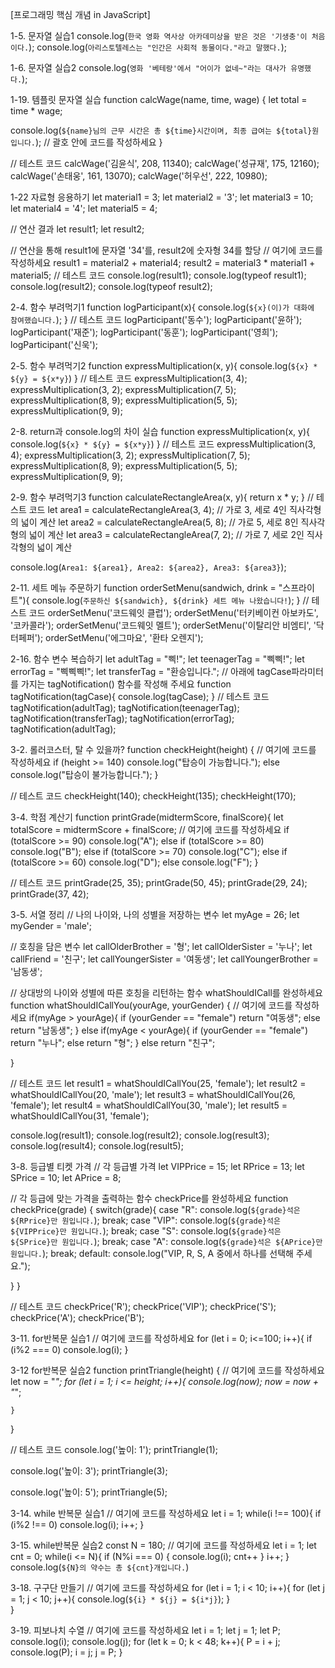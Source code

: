 [프로그래밍 핵심 개념 in JavaScript]

1-5. 문자열 실습1
console.log(`한국 영화 역사상 아카데미상을 받은 것은 '기생충'이 처음이다.`);
console.log(`아리스토텔레스는 "인간은 사회적 동물이다."라고 말했다.`);

1-6. 문자열 실습2
console.log(`영화 '베테랑'에서 "어이가 없네~"라는 대사가 유명했다.`);

1-19. 템플릿 문자열 실습
function calcWage(name, time, wage) {
  let total = time * wage;

  console.log(`${name}님의 근무 시간은 총 ${time}시간이며, 최종 급여는 ${total}원 입니다.`);  // 괄호 안에 코드를 작성하세요
}

// 테스트 코드
calcWage('김윤식', 208, 11340);
calcWage('성규재', 175, 12160);
calcWage('손태웅', 161, 13070);
calcWage('허우선', 222, 10980);

1-22 자료형 응용하기
let material1 = 3;
let material2 = '3';
let material3 = 10;
let material4 = '4';
let material5 = 4;

// 연산 결과
let result1;
let result2;

// 연산을 통해 result1에 문자열 '34'를, result2에 숫자형 34를 할당
// 여기에 코드를 작성하세요
result1 = material2 + material4;
result2 = material3 * material1 + material5;
// 테스트 코드
console.log(result1);
console.log(typeof result1);
console.log(result2);
console.log(typeof result2);

2-4. 함수 부려먹기1
function logParticipant(x){
  console.log(`${x}(이)가 대화에 참여했습니다.`);
}
// 테스트 코드
logParticipant('동수');
logParticipant('윤하');
logParticipant('재준');
logParticipant('동훈');
logParticipant('영희');
logParticipant('신욱');

2-5. 함수 부려먹기2
function expressMultiplication(x, y){
  console.log(`${x} * ${y} = ${x*y}`)
}
// 테스트 코드
expressMultiplication(3, 4);
expressMultiplication(3, 2);
expressMultiplication(7, 5);
expressMultiplication(8, 9);
expressMultiplication(5, 5);
expressMultiplication(9, 9);

2-8. return과 console.log의 차이 실습
function expressMultiplication(x, y){
  console.log(`${x} * ${y} = ${x*y}`)
}
// 테스트 코드
expressMultiplication(3, 4);
expressMultiplication(3, 2);
expressMultiplication(7, 5);
expressMultiplication(8, 9);
expressMultiplication(5, 5);
expressMultiplication(9, 9);

2-9. 함수 부려먹기3
function calculateRectangleArea(x, y){
  return x * y;
}
// 테스트 코드
let area1 = calculateRectangleArea(3, 4);  // 가로 3, 세로 4인 직사각형의 넓이 계산
let area2 = calculateRectangleArea(5, 8);  // 가로 5, 세로 8인 직사각형의 넓이 계산
let area3 = calculateRectangleArea(7, 2);  // 가로 7, 세로 2인 직사각형의 넓이 계산

console.log(`Area1: ${area1}, Area2: ${area2}, Area3: ${area3}`);

2-11. 세트 메뉴 주문하기
function orderSetMenu(sandwich, drink = "스프라이트"){
  console.log(`주문하신 ${sandwich}, ${drink} 세트 메뉴 나왔습니다!`);
}
// 테스트 코드
orderSetMenu('코드웨잇 클럽');
orderSetMenu('터키베이컨 아보카도', '코카콜라');
orderSetMenu('코드웨잇 멜트');
orderSetMenu('이탈리안 비엠티', '닥터페퍼');
orderSetMenu('에그마요', '환타 오렌지');

2-16. 함수 변수 복습하기
let adultTag = "삑!"; 
let teenagerTag = "삑삑!";
let errorTag = "삑삑삑!";
let transferTag = "환승입니다.";
// 아래에 tagCase파라미터를 가지는 tagNotification() 함수를 작성해 주세요
function tagNotification(tagCase){
  console.log(tagCase);
}
// 테스트 코드
tagNotification(adultTag);
tagNotification(teenagerTag);
tagNotification(transferTag);
tagNotification(errorTag);
tagNotification(adultTag);

3-2. 롤러코스터, 탈 수 있을까?
function checkHeight(height) {
	// 여기에 코드를 작성하세요
	if (height >= 140) console.log("탑승이 가능합니다.");
	else console.log("탑승이 불가능합니다.");
}

// 테스트 코드
checkHeight(140);
checkHeight(135);
checkHeight(170);

3-4. 학점 계산기
function printGrade(midtermScore, finalScore){
	let totalScore = midtermScore + finalScore;
  // 여기에 코드를 작성하세요
  if (totalScore >= 90) console.log("A");
  else if (totalScore >= 80) console.log("B");
  else if (totalScore >= 70) console.log("C");
  else if (totalScore >= 60) console.log("D");
  else console.log("F");
}

// 테스트 코드
printGrade(25, 35);
printGrade(50, 45);
printGrade(29, 24);
printGrade(37, 42);

3-5. 서열 정리
// 나의 나이와, 나의 성별을 저장하는 변수
let myAge = 26;
let myGender = 'male';

// 호칭을 담은 변수
let callOlderBrother = '형';
let callOlderSister = '누나';
let callFriend = '친구';
let callYoungerSister = '여동생';
let callYoungerBrother = '남동생';

// 상대방의 나이와 성별에 따른 호칭을 리턴하는 함수 whatShouldICall를 완성하세요
function whatShouldICallYou(yourAge, yourGender) {
  // 여기에 코드를 작성하세요
  if(myAge > yourAge){
    if (yourGender == "female") return "여동생";
    else return "남동생";
  }
  else if(myAge < yourAge){
    if (yourGender == "female") return "누나";
    else return "형";
  }
  else return "친구";
  
  
}

// 테스트 코드
let result1 = whatShouldICallYou(25, 'female');
let result2 = whatShouldICallYou(20, 'male');
let result3 = whatShouldICallYou(26, 'female');
let result4 = whatShouldICallYou(30, 'male');
let result5 = whatShouldICallYou(31, 'female');

console.log(result1);
console.log(result2);
console.log(result3);
console.log(result4);
console.log(result5);

3-8. 등급별 티켓 가격
// 각 등급별 가격
let VIPPrice = 15;
let RPrice = 13;
let SPrice = 10;
let APrice = 8;

// 각 등급에 맞는 가격을 출력하는 함수 checkPrice를 완성하세요
function checkPrice(grade) {
  switch(grade){
    case "R":
      console.log(`${grade}석은 ${RPrice}만 원입니다.`);
      break;
    case "VIP":
      console.log(`${grade}석은 ${VIPPrice}만 원입니다.`);
      break;
    case "S":
      console.log(`${grade}석은 ${SPrice}만 원입니다.`);
      break;
    case "A":
      console.log(`${grade}석은 ${APrice}만 원입니다.`);
      break;
    default:
      console.log("VIP, R, S, A 중에서 하나를 선택해 주세요.");
    
  }
}

// 테스트 코드
checkPrice('R');
checkPrice('VIP');
checkPrice('S');
checkPrice('A');
checkPrice('B');

3-11. for반복문 실습1
// 여기에 코드를 작성하세요
for (let i = 0; i<=100; i++){
  if (i%2 === 0) console.log(i);
}

3-12 for반복문 실습2
function printTriangle(height) {
	// 여기에 코드를 작성하세요
	let now = "*";
	for (let i = 1; i <= height; i++){
	  console.log(now);
	  now = now + "*";
	  
	}
}

// 테스트 코드
console.log('높이: 1');
printTriangle(1);

console.log('높이: 3');
printTriangle(3);

console.log('높이: 5');
printTriangle(5);

3-14. while 반복문 실습1
// 여기에 코드를 작성하세요
let i = 1;
while(i !== 100){
  if (i%2 !== 0) console.log(i);
  i++;
}

3-15. while반복문 실습2
const N = 180;
// 여기에 코드를 작성하세요
let i = 1;
let cnt = 0;
while(i <= N){
  if (N%i === 0) {
    console.log(i);
    cnt++
  }
  i++;
}
console.log(`${N}의 약수는 총 ${cnt}개입니다.`)

3-18. 구구단 만들기
// 여기에 코드를 작성하세요
for (let i = 1; i < 10; i++){
  for (let j = 1; j < 10; j++){
    console.log(`${i} * ${j} = ${i*j}`);
  }  
}

3-19. 피보나치 수열
// 여기에 코드를 작성하세요
let i = 1;
let j = 1;
let P;
console.log(i);
console.log(j);
for (let k = 0; k < 48; k++){
  P = i + j;
  console.log(P);
  i = j;
  j = P;
}
